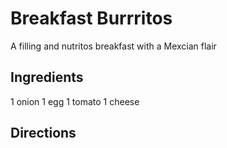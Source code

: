 # Breakfast Burrritos

A filling and nutritos breakfast with a Mexcian flair

## Ingredients
1 onion
1 egg
1 tomato
1 cheese
## Directions
